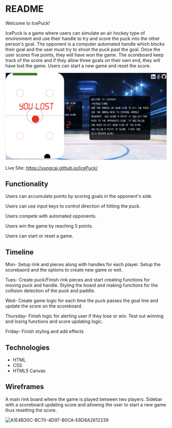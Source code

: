 # README

Welcome to IcePuck!

IcePuck is a game where users can simulate an air hockey type of environment and use their handle to try and score the puck into the other person's goal. The opponent is a computer automated handle which blocks their goal and the user must try to shoot the puck past the goal. Once the user scores five points, they will have won the game. The scoreboard keep track of the score and if they allow three goals on their own end, they will have lost the game. Users can start a new game and reset the score.

![IcePuck](https://github.com/yungcai/IcePuck/blob/main/src/styles/Screen%20Shot%202021-08-11%20at%207.00.11%20PM.png)


Live Site: https://yungcai.github.io/IcePuck/

## Functionality


Users can accumulate points by scoring goals in the opponent's side.

Users can use input keys to control direction of hitting the puck.

Users compete with automated opponents.

Users win the game by reaching 5 points.


Users can start or reset a game.


## Timeline

Mon- Setup rink and pieces along with handles for each player. Setup the scorebaord and the options to create new game or exit.

Tues- Create puck/Finish rink pieces and start creating functions for moving puck and handle. Styling the board and making functions for the collision detection of the puck and paddle. 

Wed- Create game logic for each time the puck passes the goal line and update the score on the scoreboard.

Thursday- Finish logic for alerting user if they lose or win. Test out winning and losing functions and score updating logic.

Friday- Finish styling and add effects

## Technologies 

- HTML
- CSS
- HTML5 Canvas 


## Wireframes

A main rink board where the game is played between two players.
Sidebar with a scoreboard updating score and allowing the user to start a new game thus resetting the score.

![A1E4B30C-BC70-4D97-B0CA-E8D6A2612239](https://user-images.githubusercontent.com/82466081/127018775-055b880c-591c-4341-bc68-9fb6e9f3bd37.jpeg)




